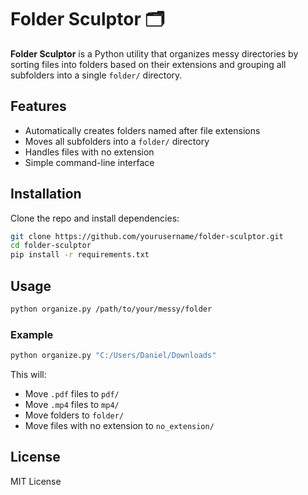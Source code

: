 # Folder Sculptor 🗂️

**Folder Sculptor** is a Python utility that organizes messy directories by sorting files into folders based on their extensions and grouping all subfolders into a single `folder/` directory.

## Features
- Automatically creates folders named after file extensions
- Moves all subfolders into a `folder/` directory
- Handles files with no extension
- Simple command-line interface

## Installation

Clone the repo and install dependencies:

```bash
git clone https://github.com/yourusername/folder-sculptor.git
cd folder-sculptor
pip install -r requirements.txt
```

## Usage

```bash
python organize.py /path/to/your/messy/folder
```

### Example

```bash
python organize.py "C:/Users/Daniel/Downloads"
```

This will:
- Move `.pdf` files to `pdf/`
- Move `.mp4` files to `mp4/`
- Move folders to `folder/`
- Move files with no extension to `no_extension/`

## License
MIT License

